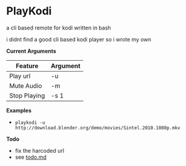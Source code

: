 # PlayKodi #
a cli based remote for kodi
written in bash

i didnt find a good cli based kodi player so i wrote my own

**Current Arguments**

| Feature       |    Argument   |
| ------------- | ------------- |
| Play url     | -u             | 
| Mute Audio   | -m             |
| Stop Playing | -s 1           |

**Examples**

* `playkodi -u http://download.blender.org/demo/movies/Sintel.2010.1080p.mkv`

**Todo**

* fix the harcoded url
* see [todo.md](todo.md)
